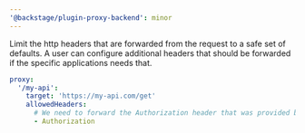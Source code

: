 ```yaml
---
'@backstage/plugin-proxy-backend': minor
---
```


Limit the http headers that are forwarded from the request to a safe set of defaults.
A user can configure additional headers that should be forwarded if the specific applications needs that.

```yaml
proxy:
  '/my-api':
    target: 'https://my-api.com/get'
    allowedHeaders:
      # We need to forward the Authorization header that was provided by the caller
      - Authorization
```
